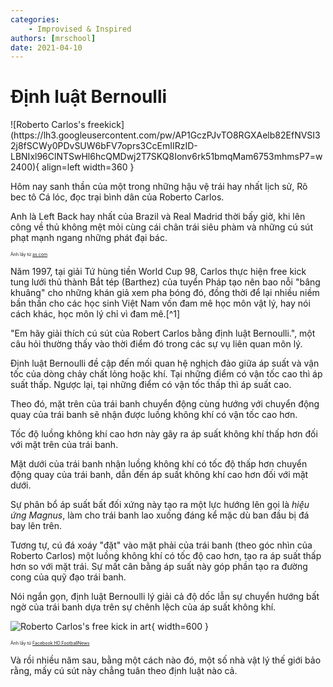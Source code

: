 ```yaml
---
categories:
    - Improvised & Inspired
authors: [mrschool]
date: 2021-04-10
---
```


# Định luật Bernoulli

<div class="result" markdown>
![Roberto Carlos's freekick](https://lh3.googleusercontent.com/pw/AP1GczPJvTO8RGXAelb82EfNVSI32j8fSCWy0PDvSUW6bFV7oprs3CcEmIIRzID-LBNIxl96ClNTSwHl6hcQMDwj2T7SKQ8Ionv6rk51bmqMam6753mhmsP7=w2400){ align=left width=360 }

Hôm nay sanh thần của một trong những hậu vệ trái hay nhất lịch sử, Rô bec tô Cá lóc, đọc trại bình dân của Roberto Carlos.

Anh là Left Back hay nhất của Brazil và Real Madrid thời bấy giờ, khi lên công về thủ không mệt mỏi cùng cái chân trái siêu phàm và những cú sút phạt mạnh ngang những phát đại bác.
</div>

<!-- more -->

<span style="font-size: 0.5em;">Ảnh lấy từ [as.com](https://as.com/videos/2018/06/03/en/1528036602_233332.html)</span>

Năm 1997, tại giải Tứ hùng tiền World Cup 98, Carlos thực hiện free kick tung lưới thủ thành Bắt tép (Barthez) của tuyển Pháp tạo nên bao nỗi "bâng khuâng" cho những khán giả xem pha bóng đó, đồng thời để lại nhiều niềm bần thần cho các học sinh Việt Nam vốn đam mê học môn vật lý, hay nói cách khác, học môn lý chỉ vì đam mê.[^1]

"Em hãy giải thích cú sút của Robert Carlos bằng định luật Bernoulli.", một câu hỏi thường thấy vào thời điểm đó trong các sự vụ liên quan môn lý.

Định luật Bernoulli đề cập đến mối quan hệ nghịch đảo giữa áp suất và vận tốc của dòng chảy chất lỏng hoặc khí. Tại những điểm có vận tốc cao thì áp suất thấp. Ngược lại, tại những điểm có vận tốc thấp thì áp suất cao.

Theo đó, mặt trên của trái banh chuyển động cùng hướng với chuyển động quay của trái banh sẽ nhận được luồng không khí có vận tốc cao hơn.

Tốc độ luồng không khí cao hơn này gây ra áp suất không khí thấp hơn đối với mặt trên của trái banh.

Mặt dưới của trái banh nhận luồng không khí có tốc độ thấp hơn chuyển động quay của trái banh, dẫn đến áp suất không khí cao hơn đối với mặt dưới.

Sự phân bổ áp suất bất đối xứng này tạo ra một lực hướng lên gọi là *hiệu ứng Magnus*, làm cho trái banh lao xuống đáng kể mặc dù ban đầu bị đá bay lên trên.

Tương tự, cú đá xoáy "đặt" vào mặt phải của trái banh (theo góc nhìn của Roberto Carlos) một luồng không khí có tốc độ cao hơn, tạo ra áp suất thấp hơn so với mặt trái. Sự mất cân bằng áp suất này góp phần tạo ra đường cong của quỹ đạo trái banh.

Nói ngắn gọn, định luật Bernoulli lý giải cả độ dốc lẫn sự chuyển hướng bất ngờ của trái banh dựa trên sự chênh lệch của áp suất không khí. 

![Roberto Carlos's free kick in art](https://lh3.googleusercontent.com/pw/AP1GczPJJ52kLGW_nr9qXkyY7zA7zQTtkKeam4vgX0IrqWlOjf1Y-zYUtk_PGHH2AuN0E3DDX-NSiJey14EdSRgpfDzX8wgMscJzqnMec9rFPHRYM1zbaeKc=w2400){ width=600 }

<span style="font-size: 0.5em;">Ảnh lấy từ [Facebook HD.FootballNews](https://facebook.com/HD.FootballNews/photos/23-years-ago-today-roberto-carlos-scored-that-iconic-free-kick-for-brazil-vs-fra/1379695788890835/)</span>

Và rồi nhiều năm sau, bằng một cách nào đó, một số nhà vật lý thế giới bảo rằng, mấy cú sút này chẳng tuân theo định luật nào cả.